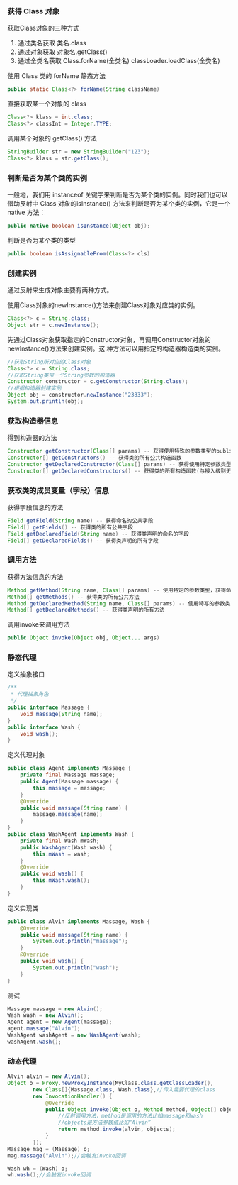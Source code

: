 ### 获得 Class 对象
获取Class对象的三种方式
1. 通过类名获取 类名.class
2. 通过对象获取 对象名.getClass()
3. 通过全类名获取 Class.forName(全类名) classLoader.loadClass(全类名)

使用 Class 类的 forName 静态方法
```java
public static Class<?> forName(String className)
```
直接获取某一个对象的 class
```java
Class<?> klass = int.class;
Class<?> classInt = Integer.TYPE;
```
调用某个对象的 getClass() 方法
```java
StringBuilder str = new StringBuilder("123");
Class<?> klass = str.getClass();
```
### 判断是否为某个类的实例
一般地，我们用 instanceof 关键字来判断是否为某个类的实例。同时我们也可以借助反射中 Class 对象的isInstance() 方法来判断是否为某个类的实例，它是一个 native 方法：
```java
public native boolean isInstance(Object obj);
```
判断是否为某个类的类型
```java
public boolean isAssignableFrom(Class<?> cls)
```
### 创建实例
通过反射来生成对象主要有两种方式。

使用Class对象的newInstance()方法来创建Class对象对应类的实例。
```java
Class<?> c = String.class;
Object str = c.newInstance();
```
先通过Class对象获取指定的Constructor对象，再调用Constructor对象的newInstance()方法来创建实例。这
种方法可以用指定的构造器构造类的实例。
```java
//获取String所对应的Class对象
Class<?> c = String.class;
//获取String类带一个String参数的构造器
Constructor constructor = c.getConstructor(String.class);
//根据构造器创建实例
Object obj = constructor.newInstance("23333");
System.out.println(obj);
```
### 获取构造器信息
得到构造器的方法
```java
Constructor getConstructor(Class[] params) -- 获得使用特殊的参数类型的public构造函数(包括父类）
Constructor[] getConstructors() -- 获得类的所有公共构造函数
Constructor getDeclaredConstructor(Class[] params) -- 获得使用特定参数类型的构造函数(包括私有)
Constructor[] getDeclaredConstructors() -- 获得类的所有构造函数(与接入级别无关)
```

### 获取类的成员变量（字段）信息
获得字段信息的方法
```java
Field getField(String name) -- 获得命名的公共字段
Field[] getFields() -- 获得类的所有公共字段
Field getDeclaredField(String name) -- 获得类声明的命名的字段
Field[] getDeclaredFields() -- 获得类声明的所有字段
```

### 调用方法
获得方法信息的方法
```java
Method getMethod(String name, Class[] params) -- 使用特定的参数类型，获得命名的公共方法
Method[] getMethods() -- 获得类的所有公共方法
Method getDeclaredMethod(String name, Class[] params) -- 使用特写的参数类型，获得类声明的命名的方法
Method[] getDeclaredMethods() -- 获得类声明的所有方法
```
调用invoke来调用方法
```java
public Object invoke(Object obj, Object... args)
```

### 静态代理
定义抽象接口
```java
/**
 * 代理抽象角色
 */
public interface Massage {
    void massage(String name);
}
public interface Wash {
    void wash();
}
```
定义代理对象
```java
public class Agent implements Massage {
    private final Massage massage;
    public Agent(Massage massage) {
        this.massage = massage;
    }
    @Override
    public void massage(String name) {
        massage.massage(name);
    }
}
public class WashAgent implements Wash {
    private final Wash mWash;
    public WashAgent(Wash wash) {
        this.mWash = wash;
    }
    @Override
    public void wash() {
        this.mWash.wash();
    }
}
```
定义实现类
```java
public class Alvin implements Massage, Wash {
    @Override
    public void massage(String name) {
        System.out.println("massage");
    }
    @Override
    public void wash() {
        System.out.println("wash");
    }
}
```
测试
```java
Massage massage = new Alvin();
Wash wash = new Alvin();
Agent agent = new Agent(massage);
agent.massage("Alvin");
WashAgent washAgent = new WashAgent(wash);
washAgent.wash();
```
### 动态代理
```java
Alvin alvin = new Alvin();
Object o = Proxy.newProxyInstance(MyClass.class.getClassLoader(),
        new Class[]{Massage.class, Wash.class},//传入需要代理的class
        new InvocationHandler() {
            @Override
            public Object invoke(Object o, Method method, Object[] objects) throws Throwable {
                //反射调用方法，method是调用的方法比如massage和wash
                //objects是方法参数值比如“Alvin”
                return method.invoke(alvin, objects);
            }
        });
Massage mag = (Massage) o;
mag.massage("Alvin");//会触发invoke回调

Wash wh = (Wash) o;
wh.wash();//会触发invoke回调
```
